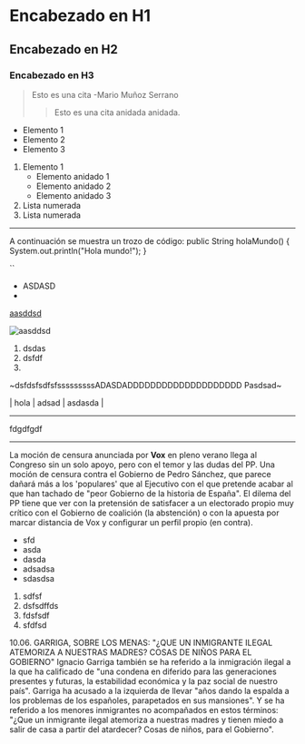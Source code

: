 # Encabezado en H1
## Encabezado en H2
### Encabezado en H3

> Esto es una cita -Mario Muñoz Serrano
> > Esto es una cita anidada anidada.

- Elemento 1
- Elemento 2
- Elemento 3

1. Elemento 1
    * Elemento anidado 1
    * Elemento anidado 2
    * Elemento anidado 3
2. Lista numerada
3. Lista numerada
    
***

A continuación se muestra un trozo de código:
    public String holaMundo() {
      System.out.println("Hola mundo!");
      }
  
``
    
- ASDASD
- 
[aasddsd](http://www.google.es)

![aasddsd](https://lh4.googleusercontent.com/-W8kjgSSW0iY/AAAAAAAAAAI/AAAAAAAAcwM/tgzFU0W75SU/s40-c/photo.jpg)

1. dsdas
2. dsfdf
3. 

~dsfdsfsdfsfsssssssssADASDADDDDDDDDDDDDDDDDDDDD Pasdsad~

| hola | adsad | asdasda |

***
fdgdfgdf
***



La moción de censura anunciada por **Vox** en pleno verano llega al Congreso sin un solo apoyo, pero con el temor y las dudas del PP. Una moción de censura contra el Gobierno de Pedro Sánchez, que parece dañará más a los 'populares' que al Ejecutivo con el que pretende acabar al que han tachado de "peor Gobierno de la historia de España". El dilema del PP tiene que ver con la pretensión de satisfacer a un electorado propio muy crítico con el Gobierno de coalición (la abstención) o con la apuesta por marcar distancia de Vox y configurar un perfil propio (en contra).

- sfd
- asda
- dasda
- adsadsa
- sdasdsa

1. sdfsf
2. dsfsdffds
3. fdsfsdf
4. sfdfsd

10.06. GARRIGA, SOBRE LOS MENAS: "¿QUE UN INMIGRANTE ILEGAL ATEMORIZA A NUESTRAS MADRES? COSAS DE NIÑOS PARA EL GOBIERNO"
Ignacio Garriga también se ha referido a la inmigración ilegal a la que ha calificado de "una condena en diferido para las generaciones presentes y futuras, la estabilidad económica y la paz social de nuestro país". Garriga ha acusado a la izquierda de llevar "años dando la espalda a los problemas de los españoles, parapetados en sus mansiones". Y se ha referido a los menores inmigrantes no acompañados en estos términos: "¿Que un inmigrante ilegal atemoriza a nuestras madres y tienen miedo a salir de casa a partir del atardecer? Cosas de niños, para el Gobierno".
